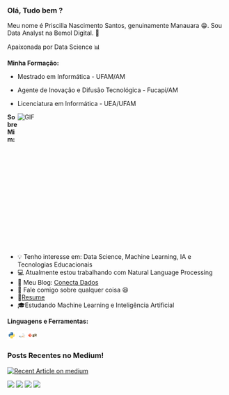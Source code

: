 ### Olá, Tudo bem ?

Meu nome é Priscilla Nascimento Santos,  genuinamente Manauara 😁. Sou Data Analyst na Bemol Digital. 💙

Apaixonada por Data Science 📊

**Minha Formação:**

- Mestrado em Informática - UFAM/AM
- Agente de Inovação e Difusão Tecnológica - Fucapi/AM
- Licenciatura em Informática - UEA/UFAM 
   
   <img align="right" alt="GIF" src="https://media.giphy.com/media/L1R1tvI9svkIWwpVYr/source.gif" width="500" height="320" />
  
  
**Sobre Mim:**

- 💡 Tenho interesse em: Data Science, Machine Learning, IA  e Tecnologias Educacionais 
- 💻 Atualmente estou trabalhando com  Natural Language Processing
- 📝 Meu Blog: [Conecta Dados](https://medium.com/conectadados)
- 💬  Fale comigo sobre qualquer coisa 😆
- 📝[Resume](https://prisantos.github.io/priscillasantos.github.io/)
- 🎓Estudando Machine Learning e Inteligência Artificial


**Linguagens e Ferramentas:**  

<code><img height="20" src="https://raw.githubusercontent.com/github/explore/80688e429a7d4ef2fca1e82350fe8e3517d3494d/topics/python/python.png"></code>
<code><img height="20" src="https://raw.githubusercontent.com/github/explore/80688e429a7d4ef2fca1e82350fe8e3517d3494d/topics/mysql/mysql.png"></code>
<code><img height="20" src="https://raw.githubusercontent.com/github/explore/80688e429a7d4ef2fca1e82350fe8e3517d3494d/topics/git/git.png"></code>


### Posts Recentes no Medium!
<a target="_blank" href="https://github-readme-medium-recent-article.vercel.app/medium/@priscilla.batista18/0"><img src="https://github-readme-medium-recent-article.vercel.app/medium/@priscilla.batista18/0" alt="Recent Article on medium"></img></a>   


<a target="_blank" href="https://prisantos.github.io/priscillasantos.github.io/"><img src="https://img.shields.io/badge/-Portfolio-FF4088?style=for-the-badge&logo=Hugo&logoColor=white"></img></a>	
<a target="_blank" href="https://www.linkedin.com/in/priscilla-nascimento-santos-418aaa48/"><img src="https://img.shields.io/badge/-LinkedIn-0077B5?style=for-the-badge&logo=Linkedin&logoColor=white"></img></a>
<a target="_blank" href="mailto:priscilla.batista18@gmail.com"><img src="https://img.shields.io/badge/-Gmail-D14836?style=for-the-badge&logo=Gmail&logoColor=white"></img></a>
<a target="_blank" href="https://medium.com/@priscilla.batista18"><img src="https://img.shields.io/badge/-Medium-12100E?style=for-the-badge&logo=Medium&logoColor=white"></img></a>

<br>
</p>    

<br />
